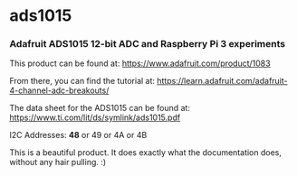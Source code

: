 # ads1015
### Adafruit ADS1015 12-bit ADC and Raspberry Pi 3 experiments

This product can be found at: https://www.adafruit.com/product/1083

From there, you can find the tutorial at: https://learn.adafruit.com/adafruit-4-channel-adc-breakouts/

The data sheet for the ADS1015 can be found at: https://www.ti.com/lit/ds/symlink/ads1015.pdf

I2C Addresses: **48** or 49 or 4A or 4B

This is a beautiful product. It does exactly what the documentation does, without any hair pulling. :)
